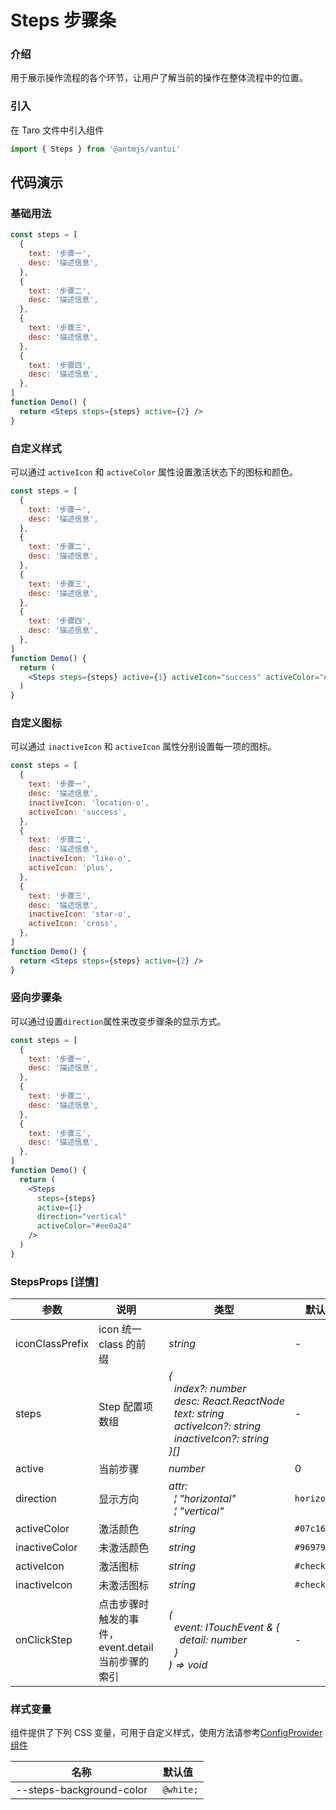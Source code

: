 # Steps 步骤条

### 介绍

用于展示操作流程的各个环节，让用户了解当前的操作在整体流程中的位置。

### 引入

在 Taro 文件中引入组件

```js
import { Steps } from '@antmjs/vantui'
```

## 代码演示

### 基础用法

```jsx
const steps = [
  {
    text: '步骤一',
    desc: '描述信息',
  },
  {
    text: '步骤二',
    desc: '描述信息',
  },
  {
    text: '步骤三',
    desc: '描述信息',
  },
  {
    text: '步骤四',
    desc: '描述信息',
  },
]
function Demo() {
  return <Steps steps={steps} active={2} />
}
```

### 自定义样式

可以通过 `activeIcon` 和 `activeColor` 属性设置激活状态下的图标和颜色。

```jsx
const steps = [
  {
    text: '步骤一',
    desc: '描述信息',
  },
  {
    text: '步骤二',
    desc: '描述信息',
  },
  {
    text: '步骤三',
    desc: '描述信息',
  },
  {
    text: '步骤四',
    desc: '描述信息',
  },
]
function Demo() {
  return (
    <Steps steps={steps} active={1} activeIcon="success" activeColor="#38f" />
  )
}
```

### 自定义图标

可以通过 `inactiveIcon` 和 `activeIcon` 属性分别设置每一项的图标。

```jsx
const steps = [
  {
    text: '步骤一',
    desc: '描述信息',
    inactiveIcon: 'location-o',
    activeIcon: 'success',
  },
  {
    text: '步骤二',
    desc: '描述信息',
    inactiveIcon: 'like-o',
    activeIcon: 'plus',
  },
  {
    text: '步骤三',
    desc: '描述信息',
    inactiveIcon: 'star-o',
    activeIcon: 'cross',
  },
]
function Demo() {
  return <Steps steps={steps} active={2} />
}
```

### 竖向步骤条

可以通过设置`direction`属性来改变步骤条的显示方式。

```jsx
const steps = [
  {
    text: '步骤一',
    desc: '描述信息',
  },
  {
    text: '步骤二',
    desc: '描述信息',
  },
  {
    text: '步骤三',
    desc: '描述信息',
  },
]
function Demo() {
  return (
    <Steps
      steps={steps}
      active={1}
      direction="vertical"
      activeColor="#ee0a24"
    />
  )
}
```

### StepsProps [[详情]](https://github.com/AntmJS/vantui/tree/main/packages/vantui/types/steps.d.ts)

| 参数            | 说明                                              | 类型                                                                                                                                                                                                                                                                                                      | 默认值       | 必填    |
| --------------- | ------------------------------------------------- | --------------------------------------------------------------------------------------------------------------------------------------------------------------------------------------------------------------------------------------------------------------------------------------------------------- | ------------ | ------- |
| iconClassPrefix | icon 统一 class 的前缀                            | _&nbsp;&nbsp;string<br/>_                                                                                                                                                                                                                                                                                 | -            | `false` |
| steps           | Step 配置项数组                                   | _&nbsp;&nbsp;{<br/>&nbsp;&nbsp;&nbsp;&nbsp;index?:&nbsp;number<br/>&nbsp;&nbsp;&nbsp;&nbsp;desc:&nbsp;React.ReactNode<br/>&nbsp;&nbsp;&nbsp;&nbsp;text:&nbsp;string<br/>&nbsp;&nbsp;&nbsp;&nbsp;activeIcon?:&nbsp;string<br/>&nbsp;&nbsp;&nbsp;&nbsp;inactiveIcon?:&nbsp;string<br/>&nbsp;&nbsp;}[]<br/>_ | -            | `false` |
| active          | 当前步骤                                          | _&nbsp;&nbsp;number<br/>_                                                                                                                                                                                                                                                                                 | 0            | `false` |
| direction       | 显示方向                                          | _&nbsp;&nbsp;attr:<br/>&nbsp;&nbsp;&nbsp;&nbsp;&brvbar;&nbsp;"horizontal"<br/>&nbsp;&nbsp;&nbsp;&nbsp;&brvbar;&nbsp;"vertical"<br/>_                                                                                                                                                                      | `horizontal` | `false` |
| activeColor     | 激活颜色                                          | _&nbsp;&nbsp;string<br/>_                                                                                                                                                                                                                                                                                 | `#07c160`    | `false` |
| inactiveColor   | 未激活颜色                                        | _&nbsp;&nbsp;string<br/>_                                                                                                                                                                                                                                                                                 | `#969799`    | `false` |
| activeIcon      | 激活图标                                          | _&nbsp;&nbsp;string<br/>_                                                                                                                                                                                                                                                                                 | `#checked`   | `false` |
| inactiveIcon    | 未激活图标                                        | _&nbsp;&nbsp;string<br/>_                                                                                                                                                                                                                                                                                 | `#checked`   | `false` |
| onClickStep     | 点击步骤时触发的事件，event.detail 当前步骤的索引 | _&nbsp;&nbsp;(<br/>&nbsp;&nbsp;&nbsp;&nbsp;event:&nbsp;ITouchEvent&nbsp;&&nbsp;{<br/>&nbsp;&nbsp;&nbsp;&nbsp;&nbsp;&nbsp;detail:&nbsp;number<br/>&nbsp;&nbsp;&nbsp;&nbsp;}<br/>&nbsp;&nbsp;)&nbsp;=>&nbsp;void<br/>_                                                                                      | -            | `false` |

### 样式变量

组件提供了下列 CSS 变量，可用于自定义样式，使用方法请参考[ConfigProvider 组件](https://antmjs.github.io/vantui/#/config-provider)

| 名称                     | 默认值     |
| ------------------------ | ---------- |
| --steps-background-color | ` @white;` |
